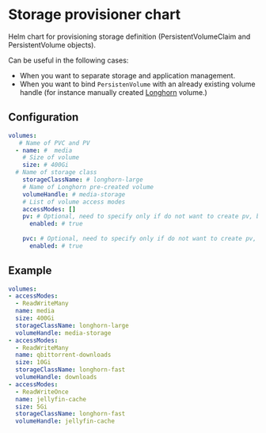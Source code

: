 # Storage provisioner chart

Helm chart for provisioning storage definition (PersistentVolumeClaim and PersistentVolume objects).

Can be useful in the following cases:

* When you want to separate storage and application management.
* When you want to bind `PersistenVolume` with an already existing  volume handle (for instance manually created [Longhorn](https://longhorn.io/) volume.)

## Configuration

```yaml
volumes:
   # Name of PVC and PV
  - name: #  media
    # Size of volume
    size: # 400Gi
  # Name of storage class
    storageClassName: # longhorn-large
    # Name of Longhorn pre-created volume
    volumeHandle: # media-storage
    # List of volume access modes
    accessModes: []
    pv: # Optional, need to specify only if do not want to create pv, by default true
      enabled: # true
    
    pvc: # Optional, need to specify only if do not want to create pv, by default true      
      enabled: # true
```

## Example

```yaml
volumes:
- accessModes:
  - ReadWriteMany
  name: media
  size: 400Gi
  storageClassName: longhorn-large
  volumeHandle: media-storage
- accessModes:
  - ReadWriteMany
  name: qbittorrent-downloads
  size: 10Gi
  storageClassName: longhorn-fast
  volumeHandle: downloads
- accessModes:
  - ReadWriteOnce
  name: jellyfin-cache
  size: 5Gi
  storageClassName: longhorn-fast
  volumeHandle: jellyfin-cache
```
